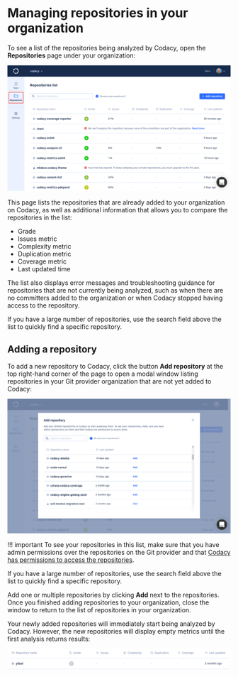 # Managing repositories in your organization

To see a list of the repositories being analyzed by Codacy, open the **Repositories** page under your organization:

![Repositories list](images/repositories.png)

This page lists the repositories that are already added to your organization on Codacy, as well as additional information that allows you to compare the repositories in the list:

-   Grade
-   Issues metric
-   Complexity metric
-   Duplication metric
-   Coverage metric
-   Last updated time

The list also displays error messages and troubleshooting guidance for repositories that are not currently being analyzed, such as when there are no committers added to the organization or when Codacy stopped having access to the repository.

If you have a large number of repositories, use the search field above the list to quickly find a specific repository.

## Adding a repository
 
To add a new repository to Codacy, click the button **Add repository** at the top right-hand corner of the page to open a modal window listing repositories in your Git provider organization that are not yet added to Codacy:

![Adding a repository](images/repositories-add.png)

!!! important
    To see your repositories in this list, make sure that you have admin permissions over the repositories on the Git provider and that [Codacy has permissions to access the repositories](../faq/repositories/why-cant-i-see-or-add-my-organizations-repositories.md).

If you have a large number of repositories, use the search field above the list to quickly find a specific repository.

Add one or multiple repositories by clicking **Add** next to the repositories. Once you finished adding repositories to your organization, close the window to return to the list of repositories in your organization.

Your newly added repositories will immediately start being analyzed by Codacy. However, the new repositories will display empty metrics until the first analysis returns results:

![Waiting for first analysis results](images/repositories-analyzing.png)
